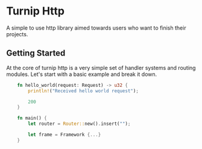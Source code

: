 # Turnip Http
A simple to use http library aimed towards users who want to finish their projects.

## Getting Started
At the core of turnip http is a very simple set of handler systems and routing modules. Let's start with a basic example and break it down.

```rs
    fn hello_world(request: Request) -> u32 {
        println!("Received hello world request");

        200
    }

    fn main() {
        let router = Router::new().insert("");

        let frame = Framework {...}
    }
```
